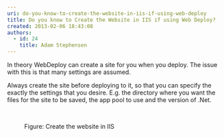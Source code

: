 ```yaml
---
uri: do-you-know-to-create-the-website-in-iis-if-using-web-deploy
title: Do you know to Create the Website in IIS if using Web Deploy?
created: 2013-02-06 18:43:08
authors:
  - id: 24
    title: Adam Stephensen
---
```





<span class='intro'> <p>​In theory WebDeploy can create a site for you when you deploy. The issue with this is that many settings are assumed.</p> </span>

<p>Always create the site before deploying to it, so that you can specify the exactly the settings that you desire. E.g. the directory where you want the files for the site to be saved, the app pool to use and the version of .Net.</p>
<br>
<dl class="image"><dt><img src="/PublishingImages/create-iis.jpg" alt="" /></dt>
   <dd>Figure&#58; Create the website in IIS</dd></dl> 
<br>


